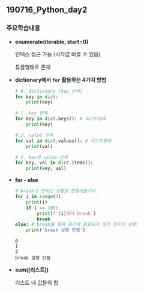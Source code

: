 ## 190716_Python_day2

### 주요학습내용

- **enumerate(iterable, start=0)**

  인덱스 접근 가능 (시작값 바꿀 수 있음)

  튜플형태로 존재

- **dictionary에서 `for` 활용하는 4가지 방법**

  ```python
  # 0. dictionary (key 반복)
  for key in dict:
      print(key)
  
  # 1. key 반복
  for key in dict.keys(): # 리스트형태
      print(key)
  
  # 2. value 반복    
  for val in dict.values(): # 리스트형태
      print(val)
  
  # 3. key와 value 반복
  for key, val in dict.items():
      print(key, val)
  ```

- **for - else**

  ```python
  # break가 안되는 상황을 만들어봅시다.
  for i in range(3):
      print(i)
      if i == 100:
          print(f'{i}에서 break')
          break
  else: # break를 통해 중간에 종료되지 않은 경우만 실행)
      print('break 실행 안됨')
  ```

  ```
  0
  1
  2
  break 실행 안됨
  ```

- **sum([리스트])**

  리스트 내 값들의 합